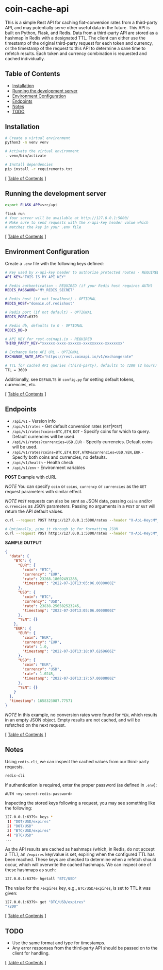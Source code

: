 # coin-cache-api

This is a simple Rest API for caching fiat-conversion rates from a third-party API, and may potentially serve other useful data in the future. This API is built on Python, Flask, and Redis. Data from a third-party API are stored as a hashmap in Redis with a designated TTL. The client can either use the timestamp of the original third-party request for each token and currency, or the timestamp of the request to this API to determine a sane time to refetch results. Each token and currency combination is requested and cached individually.

## Table of Contents

- [Installation](#installation)
- [Running the development server](#running-the-development-server)
- [Environment Configuration](#environment-configuration)
- [Endpoints](#endpoints)
- [Notes](#notes)
- [TODO](#todo)

## Installation

```bash
# Create a virtual environment
python3 -m venv venv

# Activate the virtual environment
. venv/bin/activate

# Install dependencies
pip install -r requirements.txt
```

[ [Table of Contents](#table-of-contents) ]

## Running the development server

```bash
export FLASK_APP=src/api

flask run
# Your server will be available at http://127.0.0.1:5000/
# Make sure to send requests with the x-api-key header value which
# matches the key in your .env file
```

[ [Table of Contents](#table-of-contents) ]

## Environment Configuration

Create a `.env` file with the following keys defined:

```bash
# Key used by x-api-key header to authorize protected routes - REQUIRED
API_KEY="THIS_IS_MY_API_KEY"

# Redis authentication - REQUIRED (if your Redis host requires AUTH)
REDIS_PASSWORD="MY_REDIS_SECRET"

# Redis host (if not localhost) - OPTIONAL
REDIS_HOST="domain.of.redishost"

# Redis port (if not default) - OPTIONAL
REDIS_PORT=6379

# Redis db, defaults to 0 - OPTIONAL
REDIS_DB=0

# API KEY for rest.coinapi.io - REQUIRED
THIRD_PARTY_KEY="xxxxxx-xxxx-xxxxxx-xxxxxxxxx-xxxxxxxx"

# Exchange Rate API URL - OPTIONAL
EXCHANGE_RATE_API="https://rest.coinapi.io/v1/exchangerate"

# TTL for cached API queries (third-party), defaults to 7200 (2 hours) - OPTIONAL
TTL = 3600
```

Additionally, see `DEFAULTS` in `config.py` for setting default tokens, currencies, etc.

[ [Table of Contents](#table-of-contents) ]

## Endpoints

- `/api/v1` - Version info
- `/api/v1/rates` - Get default conversion rates (`GET`|`POST`)
- `/api/v1/rates?coins=BTC,ETH,DOT` - Specify coins for which to query. Default currencies will be used.
- `/api/v1/rates?currencies=USD,EUR` - Specify currencies. Default coins will be used.
- `/api/v1/rates?coins=BTC,ETH,DOT,ATOM&currencies=USD,YEN,EUR` - Specify both coins and currencies, no defaults.
- `/api/v1/health` - Health check
- `/api/v1/env` - Environment variables

**POST** Example with cURL

_NOTE_ You can specify `coin` or `coins`, `currency` or `currencies` as the `GET` request parameters with similar effect.

_NOTE_ `POST` requests can also be sent as JSON data, passing `coins` and/or `currencies` as JSON parameters. Passing no arguments in a `POST` or `GET` will return the API default values.

```bash
curl --request POST http://127.0.0.1:5000/rates --header "X-Api-Key:MY_SECRET_API_KEY" --data "coins=BTC,EUR&currencies=USD,EUR,YEN"

# Optionally, pipe it through jq for formatting JSON
curl --request POST http://127.0.0.1:5000/rates --header "X-Api-Key:MY_SECRET_API_KEY" --data "coins=BTC,EUR&currencies=USD,EUR,YEN" | jq
```

**SAMPLE OUTPUT**

```json
{
  "data": {
    "BTC": {
      "EUR": {
        "coin": "BTC",
        "currency": "EUR",
        "rate": 23268.18602491288,
        "timestamp": "2022-07-20T13:05:06.0000000Z"
      },
      "USD": {
        "coin": "BTC",
        "currency": "USD",
        "rate": 23838.256582523245,
        "timestamp": "2022-07-20T13:05:06.0000000Z"
      },
      "YEN": {}
    },
    "EUR": {
      "EUR": {
        "coin": "EUR",
        "currency": "EUR",
        "rate": 1.0,
        "timestamp": "2022-07-20T13:18:07.6269666Z"
      },
      "USD": {
        "coin": "EUR",
        "currency": "USD",
        "rate": 1.0245,
        "timestamp": "2022-07-20T13:17:57.0000000Z"
      },
      "YEN": {}
    }
  },
  "timestamp": 1658323087.77571
}
```

_NOTE_ In this example, no conversion rates were found for `YEN`, which results in an empty JSON object. Empty results are not cached, and will be refetched on the next request.

[ [Table of Contents](#table-of-contents) ]

## Notes

Using `redis-cli`, we can inspect the cached values from our third-party requests.

```bash
redis-cli
```

If authentication is required, enter the proper password (as defined in `.env`):

```bash
AUTH <my-secret-redis-password>
```

Inspecting the stored keys following a request, you may see something like the following:

```bash
127.0.0.1:6379> keys *
 1) "DOT/USD/expires"
 2) "DOT/USD"
 3) "BTC/USD/expires"
 4) "BTC/USD"
...
```

As the API results are cached as hashmaps (which, in Redis, do not accept a TTL), an `/expires` key/value is set, expiring when the configured TTL has been reached. These keys are checked to determine when a refetch should occur, which will overwrite the cached hashmaps. We can inspect one of these hashmaps as such:

```bash
127.0.0.1:6379> hgetall "BTC/USD"
```

The value for the `/expires` key, e.g., `BTC/USD/expires`, is set to TTL it was given:

```bash
127.0.0.1:6379> get "BTC/USD/expires"
"7200"
```

[ [Table of Contents](#table-of-contents) ]

## TODO

- Use the same format and type for timestamps.
- Any error responses from the third-party API should be passed on to the client for handling.

[ [Table of Contents](#table-of-contents) ]
